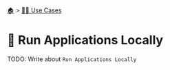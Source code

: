 <!--startTocHeader-->
[🏠](../README.md) > [👷🏽 Use Cases](README.md)
# 🚌 Run Applications Locally
<!--endTocHeader-->

TODO: Write about `Run Applications Locally`

<!--startTocSubtopic-->

<!--endTocSubtopic-->